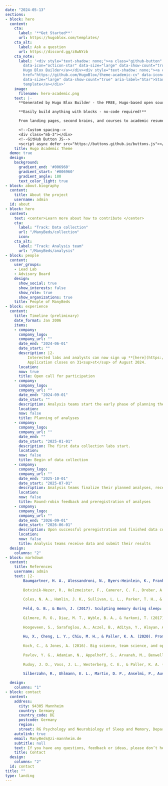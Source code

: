 ```yaml
---
date: "2024-05-13"
sections:
- block: hero
  content:
    cta:
      label: '**Get Started**'
      url: https://hugoblox.com/templates/
    cta_alt:
      label: Ask a question
      url: https://discord.gg/z8wNYzb
    cta_note:
      label: '<div style="text-shadow: none;"><a class="github-button" href="https://github.com/HugoBlox/hugo-blox-builder"
        data-icon="octicon-star" data-size="large" data-show-count="true" aria-label="Star">Star
        Hugo Blox Builder</a></div><div style="text-shadow: none;"><a class="github-button"
        href="https://github.com/HugoBlox/theme-academic-cv" data-icon="octicon-star"
        data-size="large" data-show-count="true" aria-label="Star">Star the Academic
        template</a></div>'
    image:
      filename: hero-academic.png
    text: |-
      **Generated by Hugo Blox Builder - the FREE, Hugo-based open source website builder trusted by 500,000+ sites.**

      **Easily build anything with blocks - no-code required!**

      From landing pages, second brains, and courses to academic resumés, conferences, and tech blogs.

      <!--Custom spacing-->
      <div class="mb-3"></div>
      <!--GitHub Button JS-->
      <script async defer src="https://buttons.github.io/buttons.js"></script>
    title: Hugo Academic Theme
  demo: true
  design:
    background:
      gradient_end: '#006960'
      gradient_start: '#006960'
      gradient_angle: 180
      text_color_light: true
- block: about.biography
  content:
    title: About the project
    username: admin
  id: about
- block: hero
  content:
    text: <center>Learn more about how to contribute </center>
    cta:
      label: "Track: Data collection"
      url: "/ManyBeds/collection"
      icon: 
    cta_alt:
      label: "Track: Analysis team"
      url: "/ManyBeds/analysis"
- block: people
  content:
    user_groups:
    - Lead Lab
    - Advisory Board
    design:
      show_social: true
      show_interests: false
      show_role: true
      show_organizations: true
    title: People of ManyBeds
- block: experience
  content:
    title: Timeline (preliminary)
    date_format: Jan 2006
    items:
    - company: 
      company_logo:
      company_url: ""
      date_end: "2024-06-01"
      date_start: ""
      description: |2-
          Interested labs and analysts can now sign up **[here](https://redcap.link/ManyBeds)**!  
          Application closes on 31<sup>st</sup> of August 2024.
      location:
      now: true
      title: Open call for participation
    - company:
      company_logo:
      company_url: ""
      date_end: "2024-09-01"
      date_start: ""
      description: Analysis teams start the early phase of planning their analyses in fall 2024.  
      location: 
      now: false
      title: Planning of analyses
    - company:
      company_logo:
      company_url: ""
      date_end: ""
      date_start: "2025-01-01"
      description: The first data collection labs start.
      location: 
      now: false
      title: Begin of data collection
    - company:
      company_logo:
      company_url: ""
      date_end: "2025-10-01"
      date_start: "2025-07-01"
      description: Analysis teams finalize their planned analyses, receive and provide feedback, and preregister. 
      location: 
      now: false
      title: Round-robin feedback and preregistration of analyses
    - company:
      company_logo:
      company_url: ""
      date_end: "2026-09-01"
      date_start: "2026-06-01"
      description: Upon successful preregistration and finished data collection, analyses teams receive the exploration dataset, run their analyses, and submit their findings. 
      location: 
      now: false
      title: Analysis teams receive data and submit their results      
  design:
    columns: "2"
- block: markdown
  content:
    title: References
    username: admin
    text: |2-
        Baumgartner, H. A., Alessandroni, N., Byers-Heinlein, K., Frank, M. C., Hamlin, J. K., Soderstrom, M., ... & Coles, N. A. (2023). How to build up big team science: A practical guide for large-scale collaborations. *Royal Society Open Science, 10*(6), 230235.  https://doi.org/10.1098/rsos.230235  
          
        Botvinik-Nezer, R., Holzmeister, F., Camerer, C. F., Dreber, A., Huber, J., Johannesson, M., ... & Schonberg, T. (2020). Variability in the analysis of a single neuroimaging dataset by many teams. *Nature, 582*(7810), 84-88. https://doi.org/10.1038/s41586-020-2314-9  
        
        Coles, N. A., Hamlin, J. K., Sullivan, L. L., Parker, T. H., & Altschul, D. (2022). Build up big-team science. *Nature, 601*(7894), 505-507. https://doi.org/10.1038/d41586-022-00150-2 
        
        Feld, G. B., & Born, J. (2017). Sculpting memory during sleep: Concurrent consolidation and forgetting. *Current Opinion in Neurobiology, 44*, 20-27. https://doi.org/10.1016/j.conb.2017.02.012  
        
        Gilmore, R. O., Diaz, M. T., Wyble, B. A., & Yarkoni, T. (2017). Progress toward openness, transparency, and reproducibility in cognitive neuroscience. *Annals of the New York Academy of Sciences, 1396*(1), 5-18. https://doi.org/10.1111/nyas.13325  
        
        Hoogeveen, S., Sarafoglou, A., Aczel, B., Aditya, Y., Alayan, A. J., Allen, P. J., ... & Wagenmakers, E.-J. (2023). A many-analysts approach to the relation between religiosity and well-being. *Religion, Brain & Behavior, 13*(3), 237-283. https://doi.org/10.1080/2153599X.2022.2070255  
        
        Hu, X., Cheng, L. Y., Chiu, M. H., & Paller, K. A. (2020). Promoting memory consolidation during sleep: A meta-analysis of targeted memory reactivation. *Psychological Bulletin, 146*(3), 218-244. https://doi.org/10.1037/bul0000223  
        
        Koch, C., & Jones, A. (2016). Big science, team science, and open science for neuroscience. *Neuron, 92*(3), 612-616. http://dx.doi.org/10.1016/j.neuron.2016.10.019 
        
        Pavlov, Y. G., Adamian, N., Appelhoff, S., Arvaneh, M., Benwell, C. S., Beste, C., ... & Mushtaq, F. (2021). #EEGManyLabs: Investigating the replicability of influential EEG experiments. *Cortex, 144*, 213-229. https://doi.org/10.1016/j.cortex.2021.03.013 
        
        Rudoy, J. D., Voss, J. L., Westerberg, C. E., & Paller, K. A. (2009). Strengthening individual memories by reactivating them during sleep. *Science, 326*(5956), 1079. https://doi.org/10.1126/science.1179013 
        
        Silberzahn, R., Uhlmann, E. L., Martin, D. P., Anselmi, P., Aust, F., Awtrey, E., ... & Nosek, B. A. (2018). Many analysts, one data set: Making transparent how variations in analytic choices affect results. *Advances in Methods and Practices in Psychological Science, 1*(3), 337-356. https://doi.org/10.1177/2515245917747646 

  design:
    columns: "1"
- block: contact
  content:
    address:
      city: 94305 Mannheim
      country: Germany
      country_code: DE
      postcode: Germany
      region: 
      street: RG Psychology and Neurobiology of Sleep and Memory, Department of Clinical Psychology, Central Institute of Mental Health, J5
    autolink: true
    email: ManyBeds@zi-mannheim.de
    subtitle: null
    text: If you have any questions, feedback or ideas, please don’t hesitate to contact us!
    title: Contact
  design:
    columns: "2"
  id: contact
title: ""
type: landing
---
```

